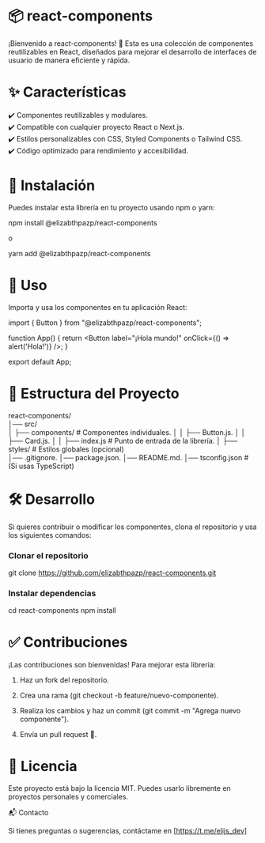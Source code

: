 # 📦 react-components

¡Bienvenido a react-components! 
🚀 Esta es una colección de componentes reutilizables en React, diseñados para mejorar el desarrollo de interfaces de usuario de manera eficiente y rápida.

# ✨ Características

 ✔️ Componentes reutilizables y modulares.  
 ✔️ Compatible con cualquier proyecto React o Next.js.  
 ✔️ Estilos personalizables con CSS, Styled Components o Tailwind CSS.  
 ✔️ Código optimizado para rendimiento y accesibilidad.  

# 📌 Instalación

Puedes instalar esta librería en tu proyecto usando npm o yarn:

npm install @elizabthpazp/react-components  

o  

yarn add @elizabthpazp/react-components  

# 🚀 Uso

Importa y usa los componentes en tu aplicación React:  

import { Button } from "@elizabthpazp/react-components";  

function App() {
  return <Button label="¡Hola mundo!" onClick={() => alert('Hola!')} />;
}  

export default App;  

# 📂 Estructura del Proyecto

react-components/  
│── src/  
│   ├── components/ # Componentes individuales. 
│   │   ├── Button.js. 
│   │   ├── Card.js. 
│   │   ├── index.js    # Punto de entrada de la librería. 
│   ├── styles/         # Estilos globales (opcional)  
│── .gitignore. 
│── package.json. 
│── README.md. 
│── tsconfig.json       # (Si usas TypeScript)  

# 🛠️ Desarrollo

Si quieres contribuir o modificar los componentes, clona el repositorio y usa los siguientes comandos:  

### Clonar el repositorio
git clone https://github.com/elizabthpazp/react-components.git 

### Instalar dependencias
cd react-components
npm install

# ✅ Contribuciones

¡Las contribuciones son bienvenidas! Para mejorar esta librería:  

1. Haz un fork del repositorio.  

2. Crea una rama (git checkout -b feature/nuevo-componente).  

3. Realiza los cambios y haz un commit (git commit -m "Agrega nuevo componente").  

4. Envía un pull request 🚀.  



# 📜 Licencia

Este proyecto está bajo la licencia MIT. Puedes usarlo libremente en proyectos personales y comerciales.

📬 Contacto

Si tienes preguntas o sugerencias, contáctame en [https://t.me/elijs_dev]
